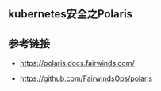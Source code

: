 ## kubernetes安全之Polaris







## 参考链接

* https://polaris.docs.fairwinds.com/

* https://github.com/FairwindsOps/polaris